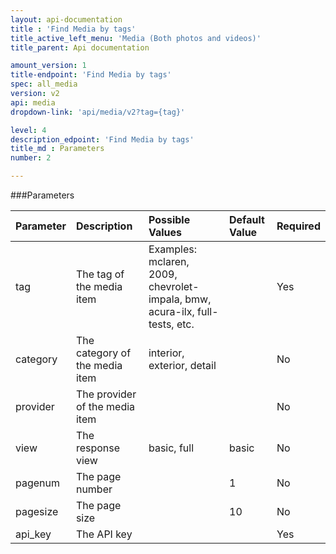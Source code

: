 ```yaml
---
layout: api-documentation
title : 'Find Media by tags'
title_active_left_menu: 'Media (Both photos and videos)'
title_parent: Api documentation

amount_version: 1
title-endpoint: 'Find Media by tags'
spec: all_media
version: v2
api: media
dropdown-link: 'api/media/v2?tag={tag}'

level: 4
description_edpoint: 'Find Media by tags'
title_md : Parameters
number: 2

---
```



###Parameters

| Parameter     | Description                           | Possible Values                                                               | Default Value | Required |
|:--------------|:--------------------------------------|:------------------------------------------------------------------------------|:------------- |:-------- |
| tag           | The tag of the media item             | Examples: mclaren, 2009, chevrolet-impala, bmw, acura-ilx, full-tests, etc.   |               | Yes      |
| category      | The category of the media item        | interior, exterior, detail                                                    |               | No       |
| provider      | The provider of the media item        |                                                                               |               | No       |
| view          | The response view                     | basic, full                                                                   | basic         | No       |
| pagenum       | The page number                       |                                                                               | 1             | No       |
| pagesize      | The page size                         |                                                                               | 10            | No       |
| api_key       | The API key                           |                                                                               |               | Yes      |